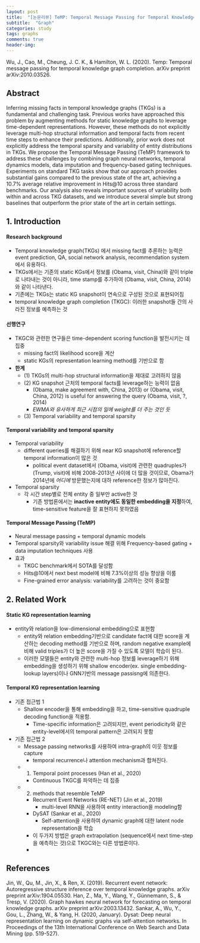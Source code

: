 ```yaml
---
layout: post
title:  "[논문리뷰] TeMP: Temporal Message Passing for Temporal Knowledge Graph Completion "
subtitle:  "Graph"
categories: study
tags: graphs
comments: true
header-img:
---
```

Wu, J., Cao, M., Cheung, J. C. K., & Hamilton, W. L. (2020). Temp: Temporal message passing for temporal knowledge graph completion. arXiv preprint arXiv:2010.03526.

## Abstract
Inferring missing facts in temporal knowledge graphs (TKGs) is a fundamental and challenging task. Previous works have approached this problem by augmenting methods for static knowledge graphs to leverage time-dependent representations. However, these methods do not explicitly leverage multi-hop structural information and temporal facts from recent time steps to enhance their predictions. Additionally, prior work does not explicitly address the temporal sparsity and variability of entity distributions in TKGs. We propose the Temporal Message Passing (TeMP) framework to address these challenges by combining graph neural networks, temporal dynamics models, data imputation and frequency-based gating techniques. Experiments on standard TKG tasks show that our approach provides substantial gains compared to the previous state of the art, achieving a 10.7% average relative improvement in Hits@10 across three standard benchmarks. Our analysis also reveals important sources of variability both within and across TKG datasets, and we introduce several simple but strong baselines that outperform the prior state of the art in certain settings.

## 1. Introduction
#### Research background
* Temporal knowledge graph(TKGs) 에서 missing fact를 추론하는 능력은 event prediction, QA, social network analysis, recommendation system에서 유용하다. 
* TKGs에서는 기존의 static KGs에서 정보를 (Obama, visit, China)와 같이 triple로 나타내는 것이 아니라, time stamp를 추가하여 (Obama, visit, China, 2014)와 같이 나타낸다. 
* 기존에는 TKGs는 static KG snapshot이 연속으로 구성된 것으로 표현되어짐 
* temporal knowledge graph completion (TKGC): 이러한 snapshot들 간의 사라진 정보를 예측하는 것

#### 선행연구
* TKGC와 관련한 연구들은 time-dependent scoring function을 발전시키는 데 집중
  * missing fact의 likelihood score을 계산
  * static KGs의 representation learning method를 기반으로 함
* **한계** 
  * (1) TKGs의 multi-hop structural information을 제대로 고려하지 않음
  * (2) KG snapshot 근처의 temporal facts를 leverage하는 능력이 없음 
    * (Obama, make agreement with, China, 2013) or (Obama, visit, China, 2012) is useful for answering the query (Obama, visit, ?, 2014)
    * *EWMA와 유사하게 최근 시점의 일에 weight를 더 주는 것인 듯*
  * (3) Temporal variability and temporal sparsity

#### Temporal variability and temporal sparsity
* Temporal variability
  * different queries를 해결하기 위해 near KG snapshot에 reference할 temporal information이 많은 것
    * political event dataset에서 (Obama, visit)에 관련한 quadruples가 (Trump, visit)에 비해 2008-2013년 사이에 더 많을 것이므로, Obama가 2014년에 _어디에_ 방문했는지에 대하 reference한 정보가 많아진다.     
* Temporal sparsity
  * 각 시간 step별로 전체 entity 중 일부만 active한 것
    * 기존 방법론에서는 **inactive entity에도 동일한 embedding을 지정**하여, time-sensitive feature을 잘 표현하지 못하였음

#### Temporal Message Passing (TeMP)
* Neural message passing + temporal dynamic models
* Temporal sparsity와 variability issue 해결 위해 Frequency-based gating + data imputation techniques 사용
* 효과
  * TKGC benchmark에서 SOTA를 달성함
  * Hits@10에서 next best model에 비해 7.3%이상의 성능 향상을 이룸
  * Fine-grained error analysis: variability를 고려하는 것이 중요함

## 2. Related Work
#### Static KG representation learning
* entity와 relation을 low-dimensional embedding으로 표현함
  * entity와 relation embedding기반으로 candidate fact에 대한 score을 계산하는 decoding method를 기반으로 하며, random negative example에 비해 valid triples가 더 높은 score을 가질 수 있도록 모델이 학습이 된다. 
  * 이러한 모델들은 entity와 관련한 multi-hop 정보를 leverage하기 위해 embedding을 생성하기 위해 shallow encoder(ex. single embedding-lookup layers)이나 GNN기반의 message passisng에 의존한다. 

#### Temporal KG representation learning
* 기존 접근법 1
  * Shallow encoder을 통해 embedding을 하고, time-sensitive quadruple decoding function을 적용함. 
    * Time-specific information은 고려되지만, event periodicity와 같은 entity-level에서의 temporal pattern은 고려되지 못함
* 기존 접근법 2
  * Message passing networks를 사용하여 intra-graph의 이웃 정보를 capture
    * temporal recurrence나 attention mechanism과 합쳐진다.
  * 1) Temporal point processes (Han et al., 2020)
    * Continuous TKGC를 파악하는 데 집중
  * 2) methods that resemble TeMP
    * Recurrent Event Networks (RE-NET) (Jin et al., 2019)
      * multi-level RNN을 사용하여 entity interaction을 modeling함 
    * DySAT (Sankar et al., 2020)
      * Self-attention을 사용하여 dynamic graph에 대한 latent node representation을 학습 
    * 이 두가지 방법은 graph extrapolation (sequence에서 next time-step을 예측하는 것)으로 TKGC와는 다른 방법론이다. 
    * 

## References
Jin, W., Qu, M., Jin, X., & Ren, X. (2019). Recurrent event network: Autoregressive structure inference over temporal knowledge graphs. arXiv preprint arXiv:1904.05530.
Han, Z., Ma, Y., Wang, Y., Günnemann, S., & Tresp, V. (2020). Graph hawkes neural network for forecasting on temporal knowledge graphs. arXiv preprint arXiv:2003.13432.
Sankar, A., Wu, Y., Gou, L., Zhang, W., & Yang, H. (2020, January). Dysat: Deep neural representation learning on dynamic graphs via self-attention networks. In Proceedings of the 13th International Conference on Web Search and Data Mining (pp. 519-527).
